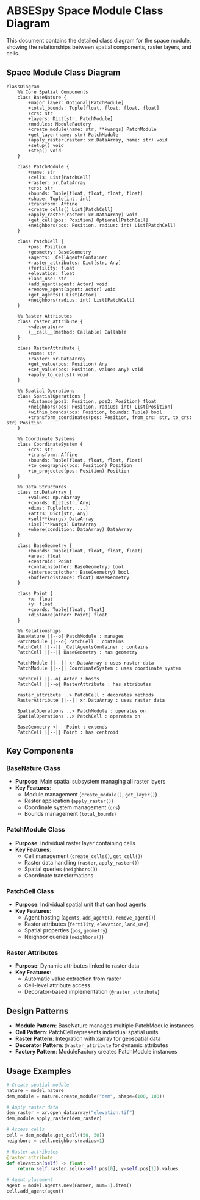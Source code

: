 # ABSESpy Space Module Class Diagram

This document contains the detailed class diagram for the space module, showing the relationships between spatial components, raster layers, and cells.

## Space Module Class Diagram

```mermaid
classDiagram
    %% Core Spatial Components
    class BaseNature {
        +major_layer: Optional[PatchModule]
        +total_bounds: Tuple[float, float, float, float]
        +crs: str
        +layers: Dict[str, PatchModule]
        +modules: ModuleFactory
        +create_module(name: str, **kwargs) PatchModule
        +get_layer(name: str) PatchModule
        +apply_raster(raster: xr.DataArray, name: str) void
        +setup() void
        +step() void
    }

    class PatchModule {
        +name: str
        +cells: List[PatchCell]
        +raster: xr.DataArray
        +crs: str
        +bounds: Tuple[float, float, float, float]
        +shape: Tuple[int, int]
        +transform: Affine
        +create_cells() List[PatchCell]
        +apply_raster(raster: xr.DataArray) void
        +get_cell(pos: Position) Optional[PatchCell]
        +neighbors(pos: Position, radius: int) List[PatchCell]
    }

    class PatchCell {
        +pos: Position
        +geometry: BaseGeometry
        +agents: _CellAgentsContainer
        +raster_attributes: Dict[str, Any]
        +fertility: float
        +elevation: float
        +land_use: str
        +add_agent(agent: Actor) void
        +remove_agent(agent: Actor) void
        +get_agents() List[Actor]
        +neighbors(radius: int) List[PatchCell]
    }

    %% Raster Attributes
    class raster_attribute {
        <<decorator>>
        +__call__(method: Callable) Callable
    }

    class RasterAttribute {
        +name: str
        +raster: xr.DataArray
        +get_value(pos: Position) Any
        +set_value(pos: Position, value: Any) void
        +apply_to_cells() void
    }

    %% Spatial Operations
    class SpatialOperations {
        +distance(pos1: Position, pos2: Position) float
        +neighbors(pos: Position, radius: int) List[Position]
        +within_bounds(pos: Position, bounds: Tuple) bool
        +transform_coordinates(pos: Position, from_crs: str, to_crs: str) Position
    }

    %% Coordinate Systems
    class CoordinateSystem {
        +crs: str
        +transform: Affine
        +bounds: Tuple[float, float, float, float]
        +to_geographic(pos: Position) Position
        +to_projected(pos: Position) Position
    }

    %% Data Structures
    class xr.DataArray {
        +values: np.ndarray
        +coords: Dict[str, Any]
        +dims: Tuple[str, ...]
        +attrs: Dict[str, Any]
        +sel(**kwargs) DataArray
        +isel(**kwargs) DataArray
        +where(condition: DataArray) DataArray
    }

    class BaseGeometry {
        +bounds: Tuple[float, float, float, float]
        +area: float
        +centroid: Point
        +contains(other: BaseGeometry) bool
        +intersects(other: BaseGeometry) bool
        +buffer(distance: float) BaseGeometry
    }

    class Point {
        +x: float
        +y: float
        +coords: Tuple[float, float]
        +distance(other: Point) float
    }

    %% Relationships
    BaseNature ||--o{ PatchModule : manages
    PatchModule ||--o{ PatchCell : contains
    PatchCell ||--|| _CellAgentsContainer : contains
    PatchCell ||--|| BaseGeometry : has geometry

    PatchModule ||--|| xr.DataArray : uses raster data
    PatchModule ||--|| CoordinateSystem : uses coordinate system

    PatchCell ||--o{ Actor : hosts
    PatchCell ||--o{ RasterAttribute : has attributes

    raster_attribute ..> PatchCell : decorates methods
    RasterAttribute ||--|| xr.DataArray : uses raster data

    SpatialOperations ..> PatchModule : operates on
    SpatialOperations ..> PatchCell : operates on

    BaseGeometry <|-- Point : extends
    PatchCell ||--|| Point : has centroid
```

## Key Components

### BaseNature Class
- **Purpose**: Main spatial subsystem managing all raster layers
- **Key Features**:
  - Module management (`create_module()`, `get_layer()`)
  - Raster application (`apply_raster()`)
  - Coordinate system management (`crs`)
  - Bounds management (`total_bounds`)

### PatchModule Class
- **Purpose**: Individual raster layer containing cells
- **Key Features**:
  - Cell management (`create_cells()`, `get_cell()`)
  - Raster data handling (`raster`, `apply_raster()`)
  - Spatial queries (`neighbors()`)
  - Coordinate transformations

### PatchCell Class
- **Purpose**: Individual spatial unit that can host agents
- **Key Features**:
  - Agent hosting (`agents`, `add_agent()`, `remove_agent()`)
  - Raster attributes (`fertility`, `elevation`, `land_use`)
  - Spatial properties (`pos`, `geometry`)
  - Neighbor queries (`neighbors()`)

### Raster Attributes
- **Purpose**: Dynamic attributes linked to raster data
- **Key Features**:
  - Automatic value extraction from raster
  - Cell-level attribute access
  - Decorator-based implementation (`@raster_attribute`)

## Design Patterns

- **Module Pattern**: BaseNature manages multiple PatchModule instances
- **Cell Pattern**: PatchCell represents individual spatial units
- **Raster Pattern**: Integration with xarray for geospatial data
- **Decorator Pattern**: `@raster_attribute` for dynamic attributes
- **Factory Pattern**: ModuleFactory creates PatchModule instances

## Usage Examples

```python
# Create spatial module
nature = model.nature
dem_module = nature.create_module("dem", shape=(100, 100))

# Apply raster data
dem_raster = xr.open_dataarray("elevation.tif")
dem_module.apply_raster(dem_raster)

# Access cells
cell = dem_module.get_cell((50, 50))
neighbors = cell.neighbors(radius=1)

# Raster attributes
@raster_attribute
def elevation(self) -> float:
    return self.raster.sel(x=self.pos[0], y=self.pos[1]).values

# Agent placement
agent = model.agents.new(Farmer, num=1).item()
cell.add_agent(agent)
```
